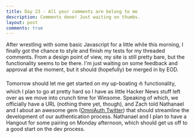 ```yaml
---
title: Day 23 - All your comments are belong to me
description: Comments done! Just waiting on thumbs.
layout: post
comments: true
---
```

After wrestling with some basic Javascript for a little while this morning, I finally got the chance to style and finish my tests for my threaded comments. From a design point of view, my site is still pretty bare, but the functionality seems to be there. I'm just waiting on some feedback and approval at the moment, but it should (hopefully) be merged in by EOD.

Tomorrow should let me get started on my up-boating :boat: functionality, which I plan to go at pretty hard so I have as little Hacker News stuff left over as we move into crunch time for Winsome. Speaking of which, we officially have a URL (nothing there yet, though), and Zach told Nathanael and I about an awesome gem ([OmniAuth Twitter](https://github.com/arunagw/omniauth-twitter)) that should streamline the development of our authentication process. Nathanael and I plan to have a Hangout for some pairing on Monday afternoon, which should get us off to a good start on the dev process.
